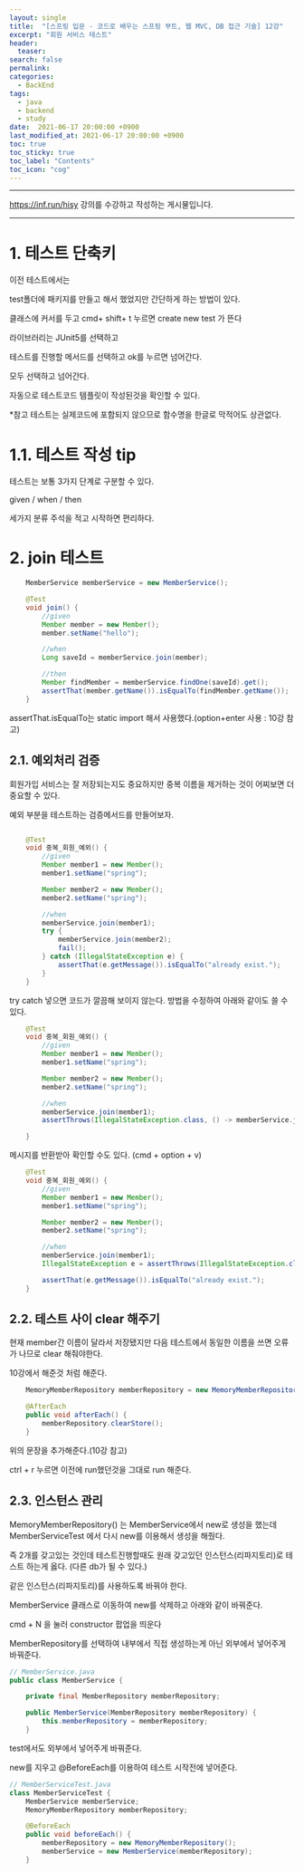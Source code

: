 ```yaml
---
layout: single
title:  "[스프링 입문 - 코드로 배우는 스프링 부트, 웹 MVC, DB 접근 기술] 12강"
excerpt: "회원 서비스 테스트"
header:
  teaser: 
search: false
permalink:
categories: 
  - BackEnd
tags:
  - java
  - backend
  - study
date:  2021-06-17 20:00:00 +0900
last_modified_at: 2021-06-17 20:00:00 +0900
toc: true
toc_sticky: true
toc_label: "Contents"
toc_icon: "cog"
---
```

---

<https://inf.run/hisy> 강의를 수강하고 작성하는 게시물입니다.

---

# 1. 테스트 단축키

이전 테스트에서는

test폴더에 패키지를 만들고 해서 했었지만 간단하게 하는 방법이 있다.

클래스에 커서를 두고 cmd+ shift+ t 누르면 create new test 가 뜬다

라이브러리는 JUnit5를 선택하고

테스트를 진행할 메서드를 선택하고 ok를 누르면 넘어간다.

모두 선택하고 넘어간다.

자동으로 테스트코드 템플릿이 작성된것을 확인할 수 있다.

*참고 테스트는 실제코드에 포함되지 않으므로 함수명을 한글로 막적어도 상관없다.

# 1.1. 테스트 작성 tip

테스트는 보통 3가지 단계로 구분할 수 있다.

given / when / then

세가지 분류 주석을 적고 시작하면 편리하다.

# 2. join 테스트

```java
    MemberService memberService = new MemberService();

    @Test
    void join() {
        //given
        Member member = new Member();
        member.setName("hello");

        //when
        Long saveId = memberService.join(member);

        //then
        Member findMember = memberService.findOne(saveId).get();
        assertThat(member.getName()).isEqualTo(findMember.getName());
    }
```
assertThat.isEqualTo는 static import 해서 사용했다.(option+enter 사용 : 10강 참고)

## 2.1. 예외처리 검증

회원가입 서비스는 잘 저장되는지도 중요하지만 중복 이름을 제거하는 것이 어찌보면 더 중요할 수 있다.

예외 부분을 테스트하는 검증메서드를 만들어보자.

```java

    @Test
    void 중복_회원_예외() {
        //given
        Member member1 = new Member();
        member1.setName("spring");

        Member member2 = new Member();
        member2.setName("spring");

        //when
        memberService.join(member1);
        try {
            memberService.join(member2);
            fail();
        } catch (IllegalStateException e) {
            assertThat(e.getMessage()).isEqualTo("already exist.");
        }
    }
```

try catch 넣으면 코드가 깔끔해 보이지 않는다. 방법을 수정하여 아래와 같이도 쓸 수 있다.

```java
    @Test
    void 중복_회원_예외() {
        //given
        Member member1 = new Member();
        member1.setName("spring");

        Member member2 = new Member();
        member2.setName("spring");

        //when
        memberService.join(member1);
        assertThrows(IllegalStateException.class, () -> memberService.join(member2));

    }
```

메시지를 반환받아 확인할 수도 있다. (cmd + option + v)

```java
    @Test
    void 중복_회원_예외() {
        //given
        Member member1 = new Member();
        member1.setName("spring");

        Member member2 = new Member();
        member2.setName("spring");

        //when
        memberService.join(member1);
        IllegalStateException e = assertThrows(IllegalStateException.class, () -> memberService.join(member2));

        assertThat(e.getMessage()).isEqualTo("already exist.");
    }
```

## 2.2. 테스트 사이 clear 해주기

현재 member간 이름이 달라서 저장됐지만 다음 테스트에서 동일한 이름을 쓰면 오류가 나므로 clear 해줘야한다.

10강에서 해준것 처럼 해준다.

```java
    MemoryMemberRepository memberRepository = new MemoryMemberRepository();

    @AfterEach
    public void afterEach() {
        memberRepository.clearStore();
    }
```

위의 문장을 추가해준다.(10강 참고)

ctrl + r 누르면 이전에 run했던것을 그대로 run 해준다.

## 2.3. 인스턴스 관리

MemoryMemberRepository() 는 MemberService에서 new로 생성을 했는데 MemberServiceTest 에서 다시 new를 이용해서 생성을 해줬다.

즉 2개를 갖고있는 것인데 테스트진행할때도 원래 갖고있던 인스턴스(리파지토리)로 테스트 하는게 옳다. (다른 db가 될 수 있다.)

같은 인스턴스(리파지토리)를 사용하도록 바꿔야 한다.

MemberService 클래스로 이동하여 new를 삭제하고 아래와 같이 바꿔준다.

cmd + N 을 눌러 constructor 팝업을 띄운다

MemberRepository를 선택하여 내부에서 직접 생성하는게 아닌 외부에서 넣어주게 바꿔준다.

```java
// MemberService.java
public class MemberService {

    private final MemberRepository memberRepository;

    public MemberService(MemberRepository memberRepository) {
        this.memberRepository = memberRepository;
    }

```

test에서도 외부에서 넣어주게 바꿔준다.

new를 지우고 @BeforeEach를 이용하여 테스트 시작전에 넣어준다.

```java
// MemberServiceTest.java
class MemberServiceTest {
    MemberService memberService;
    MemoryMemberRepository memberRepository;

    @BeforeEach
    public void beforeEach() {
        memberRepository = new MemoryMemberRepository();
        memberService = new MemberService(memberRepository);
    }
```

